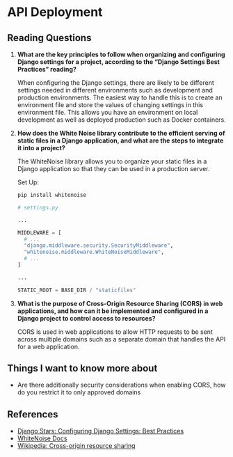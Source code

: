 # API Deployment

## Reading Questions

1. **What are the key principles to follow when organizing and configuring Django settings for a project, according to the “Django Settings Best Practices” reading?**

    When configuring the Django settings, there are likely to be different settings needed in different environments such as development and production environments. The easiest way to handle this is to create an environment file and store the values of changing settings in this environment file. This allows you have an environment on local development as well as deployed production such as Docker containers.

1. **How does the White Noise library contribute to the efficient serving of static files in a Django application, and what are the steps to integrate it into a project?**

    The WhiteNoise library allows you to organize your static files in a Django application so that they can be used in a production server.

    Set Up:

    ```bash
    pip install whitenoise
    ```

    ```python
    # settings.py

    ...

    MIDDLEWARE = [
      # ...
      "django.middleware.security.SecurityMiddleware",
      "whitenoise.middleware.WhiteNoiseMiddleware",
      # ...
    ]

    ...

    STATIC_ROOT = BASE_DIR / "staticfiles"
    ```

1. **What is the purpose of Cross-Origin Resource Sharing (CORS) in web applications, and how can it be implemented and configured in a Django project to control access to resources?**

    CORS is used in web applications to allow HTTP requests to be sent across multiple domains such as a separate domain that handles the API for a web application.

## Things I want to know more about

- Are there additionally security considerations when enabling CORS, how do you restrict it to only approved domains

## References

- [Django Stars: Configuring Django Settings: Best Practices](https://djangostars.com/blog/configuring-django-settings-best-practices/)
- [WhiteNoise Docs](https://whitenoise.readthedocs.io/en/stable/)
- [Wikipedia: Cross-origin resource sharing](https://en.m.wikipedia.org/wiki/Cross-origin_resource_sharing)
